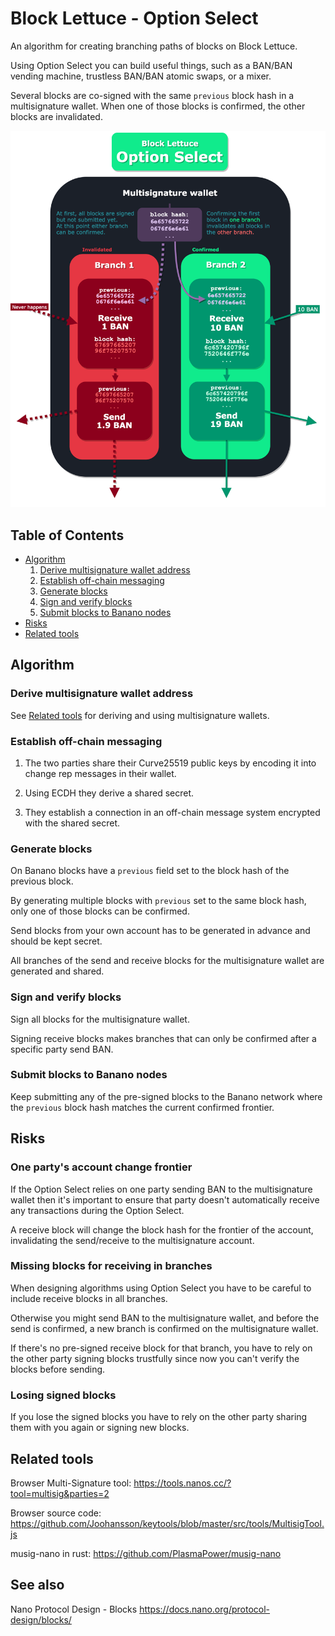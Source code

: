 # Block Lettuce - Option Select

An algorithm for creating branching paths of blocks on Block Lettuce.

Using Option Select you can build useful things, such as a BAN/BAN vending machine, trustless BAN/BAN atomic swaps, or a mixer.

Several blocks are co-signed with the same `previous` block hash in a multisignature wallet. When one of those blocks is confirmed, the other blocks are invalidated.

![Option Select diagram](option_select_diagram.png)


## Table of Contents

* [Algorithm](#algorithm)
  1. [Derive multisignature wallet address](#derive-multisignature-wallet-address)
  2. [Establish off-chain messaging](#establish-off-chain-messaging)
  3. [Generate blocks](#generate-blocks)
  4. [Sign and verify blocks](#sign-and-verify-blocks)
  5. [Submit blocks to Banano nodes](#submit-blocks-to-banano-nodes)
* [Risks](#risks)
* [Related tools](#related-tools)


## Algorithm

### Derive multisignature wallet address

See [Related tools](#related-tools) for deriving and using multisignature wallets.


### Establish off-chain messaging

1) The two parties share their Curve25519 public keys by encoding it into change rep messages in their wallet.

2) Using ECDH they derive a shared secret.

3) They establish a connection in an off-chain message system encrypted with the shared secret.


### Generate blocks

On Banano blocks have a `previous` field set to the block hash of the previous block.

By generating multiple blocks with `previous` set to the same block hash, only one of those blocks can be confirmed.

Send blocks from your own account has to be generated in advance and should be kept secret.

All branches of the send and receive blocks for the multisignature wallet are generated and shared.


### Sign and verify blocks

Sign all blocks for the multisignature wallet.

Signing receive blocks makes branches that can only be confirmed after a specific party send BAN.


### Submit blocks to Banano nodes

Keep submitting any of the pre-signed blocks to the Banano network where the `previous` block hash matches the current confirmed frontier.


## Risks

### One party's account change frontier

If the Option Select relies on one party sending BAN to the multisignature wallet then it's important to ensure that party doesn't automatically receive any transactions during the Option Select.

A receive block will change the block hash for the frontier of the account, invalidating the send/receive to the multisignature account.


### Missing blocks for receiving in branches

When designing algorithms using Option Select you have to be careful to include receive blocks in all branches.

Otherwise you might send BAN to the multisignature wallet, and before the send is confirmed, a new branch is confirmed on the multisignature wallet.

If there's no pre-signed receive block for that branch, you have to rely on the other party signing blocks trustfully since now you can't verify the blocks before sending.


### Losing signed blocks

If you lose the signed blocks you have to rely on the other party sharing them with you again or signing new blocks.


## Related tools

Browser Multi-Signature tool:
https://tools.nanos.cc/?tool=multisig&parties=2

Browser source code:
https://github.com/Joohansson/keytools/blob/master/src/tools/MultisigTool.js

musig-nano in rust:
https://github.com/PlasmaPower/musig-nano


## See also

Nano Protocol Design - Blocks
https://docs.nano.org/protocol-design/blocks/
